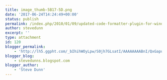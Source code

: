 ```yaml
---
title: image_thumb-5B17-5D.png
date: '2017-06-24T14:24:49+00:00'
status: publish
permalink: /index.php/2010/01/09/updated-code-formatter-plugin-for-windows-live-writer/image_thumb-5b17-5d-png
author: stevedunn
excerpt: ''
type: attachment
id: 120
blogger_permalink:
    - 'http://lh5.ggpht.com/_bIhihWOyLpw/S0jh7GLsatI/AAAAAAAABnI/QxGapuPzoss/image_thumb%5B17%5D.png'
blogger_blog:
    - stevedunns.blogspot.com
blogger_author:
    - 'Steve Dunn'
---
```

<!DOCTYPE html PUBLIC "-//W3C//DTD HTML 4.0 Transitional//EN" "http://www.w3.org/TR/REC-html40/loose.dtd">
<?xml encoding="UTF-8">
